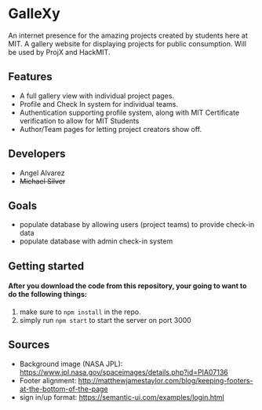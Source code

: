 # GalleXy
An internet presence for the amazing projects created by students here at MIT. A gallery website for displaying projects for public consumption. Will be used by ProjX and HackMIT.

## Features
  * A full gallery view with individual project pages.
  * Profile and Check In system for individual teams.
  * Authentication supporting profile system, along with MIT Certificate verification to allow for MIT Students
  * Author/Team pages for letting project creators show off.

## Developers
  * Angel Alvarez
  * ~~Michael Silver~~

## Goals
  * populate database by allowing users (project teams) to provide check-in data
  * populate database with admin check-in system

## Getting started
#### After you download the code from this repository, your going to want to do the following things:
  1. make sure to `npm install` in the repo.
  2. simply run `npm start` to start the server on port 3000

## Sources
* Background image (NASA JPL): https://www.jpl.nasa.gov/spaceimages/details.php?id=PIA07136
* Footer alignment: http://matthewjamestaylor.com/blog/keeping-footers-at-the-bottom-of-the-page
* sign in/up format: https://semantic-ui.com/examples/login.html 

